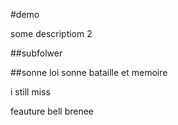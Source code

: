 #demo

some descriptiom 2

##subfolwer

##sonne loi
sonne bataille et memoire

i still miss

feauture bell brenee
